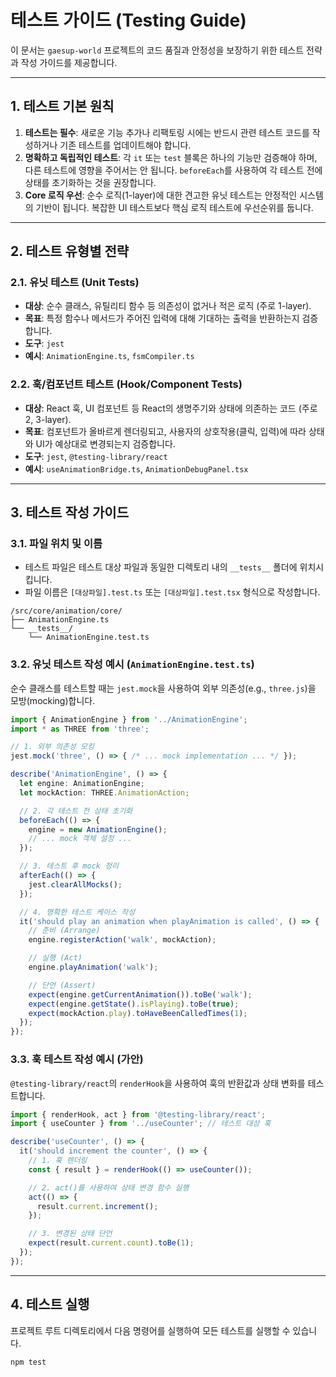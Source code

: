# 테스트 가이드 (Testing Guide)

이 문서는 `gaesup-world` 프로젝트의 코드 품질과 안정성을 보장하기 위한 테스트 전략과 작성 가이드를 제공합니다.

---

## 1. 테스트 기본 원칙

1.  **테스트는 필수**: 새로운 기능 추가나 리팩토링 시에는 반드시 관련 테스트 코드를 작성하거나 기존 테스트를 업데이트해야 합니다.
2.  **명확하고 독립적인 테스트**: 각 `it` 또는 `test` 블록은 하나의 기능만 검증해야 하며, 다른 테스트에 영향을 주어서는 안 됩니다. `beforeEach`를 사용하여 각 테스트 전에 상태를 초기화하는 것을 권장합니다.
3.  **Core 로직 우선**: 순수 로직(1-layer)에 대한 견고한 유닛 테스트는 안정적인 시스템의 기반이 됩니다. 복잡한 UI 테스트보다 핵심 로직 테스트에 우선순위를 둡니다.

---

## 2. 테스트 유형별 전략

### 2.1. 유닛 테스트 (Unit Tests)

-   **대상**: 순수 클래스, 유틸리티 함수 등 의존성이 없거나 적은 로직 (주로 1-layer).
-   **목표**: 특정 함수나 메서드가 주어진 입력에 대해 기대하는 출력을 반환하는지 검증합니다.
-   **도구**: `jest`
-   **예시**: `AnimationEngine.ts`, `fsmCompiler.ts`

### 2.2. 훅/컴포넌트 테스트 (Hook/Component Tests)

-   **대상**: React 훅, UI 컴포넌트 등 React의 생명주기와 상태에 의존하는 코드 (주로 2, 3-layer).
-   **목표**: 컴포넌트가 올바르게 렌더링되고, 사용자의 상호작용(클릭, 입력)에 따라 상태와 UI가 예상대로 변경되는지 검증합니다.
-   **도구**: `jest`, `@testing-library/react`
-   **예시**: `useAnimationBridge.ts`, `AnimationDebugPanel.tsx`

---

## 3. 테스트 작성 가이드

### 3.1. 파일 위치 및 이름

-   테스트 파일은 테스트 대상 파일과 동일한 디렉토리 내의 `__tests__` 폴더에 위치시킵니다.
-   파일 이름은 `[대상파일].test.ts` 또는 `[대상파일].test.tsx` 형식으로 작성합니다.

```
/src/core/animation/core/
├── AnimationEngine.ts
└── __tests__/
    └── AnimationEngine.test.ts
```

### 3.2. 유닛 테스트 작성 예시 (`AnimationEngine.test.ts`)

순수 클래스를 테스트할 때는 `jest.mock`을 사용하여 외부 의존성(e.g., `three.js`)을 모방(mocking)합니다.

```typescript
import { AnimationEngine } from '../AnimationEngine';
import * as THREE from 'three';

// 1. 외부 의존성 모킹
jest.mock('three', () => { /* ... mock implementation ... */ });

describe('AnimationEngine', () => {
  let engine: AnimationEngine;
  let mockAction: THREE.AnimationAction;

  // 2. 각 테스트 전 상태 초기화
  beforeEach(() => {
    engine = new AnimationEngine();
    // ... mock 객체 설정 ...
  });

  // 3. 테스트 후 mock 정리
  afterEach(() => {
    jest.clearAllMocks();
  });

  // 4. 명확한 테스트 케이스 작성
  it('should play an animation when playAnimation is called', () => {
    // 준비 (Arrange)
    engine.registerAction('walk', mockAction);

    // 실행 (Act)
    engine.playAnimation('walk');

    // 단언 (Assert)
    expect(engine.getCurrentAnimation()).toBe('walk');
    expect(engine.getState().isPlaying).toBe(true);
    expect(mockAction.play).toHaveBeenCalledTimes(1);
  });
});
```

### 3.3. 훅 테스트 작성 예시 (가안)

`@testing-library/react`의 `renderHook`을 사용하여 훅의 반환값과 상태 변화를 테스트합니다.

```typescript
import { renderHook, act } from '@testing-library/react';
import { useCounter } from '../useCounter'; // 테스트 대상 훅

describe('useCounter', () => {
  it('should increment the counter', () => {
    // 1. 훅 렌더링
    const { result } = renderHook(() => useCounter());

    // 2. act()를 사용하여 상태 변경 함수 실행
    act(() => {
      result.current.increment();
    });

    // 3. 변경된 상태 단언
    expect(result.current.count).toBe(1);
  });
});
```

---

## 4. 테스트 실행

프로젝트 루트 디렉토리에서 다음 명령어를 실행하여 모든 테스트를 실행할 수 있습니다.

```bash
npm test
``` 